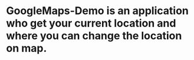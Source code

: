 # GoogleMaps-Demo is an application who get your current location and where you can change the location on map.
